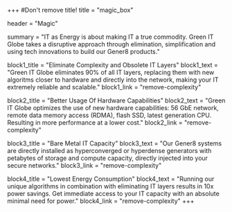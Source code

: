 +++
#Don't remove title!
title = "magic_box"

header = "Magic"

summary = "IT as Energy is about making IT a true commodity. Green IT Globe takes a disruptive approach through elimination, simplification and using tech innovations to build our Gener8 products."


block1_title = "Eliminate Complexity and Obsolete IT Layers"
block1_text = "Green IT Globe eliminates 90% of all IT layers, replacing them with new algoritms closer to hardware and directly into the network, making your IT extremely reliable and scalable."
block1_link = "remove-complexity"

block2_title = "Better Usage Of Hardware Capabilities"
block2_text = "Green IT Globe optimizes the use of new hardware capabilities: 56 GbE network, remote data memory access (RDMA), flash SSD, latest generation CPU. Resulting in more performance at a lower cost."
block2_link = "remove-complexity"

block3_title = "Bare Metal IT Capacity"
block3_text = "Our Gener8 systems are directly installed as hyperconverged or hyperdense generators with petabytes of storage and compute capacity, directly injected into your secure networks."
block3_link = "remove-complexity"

block4_title = "Lowest Energy Consumption"
block4_text = "Running our unique algorithms in combination with eliminating IT layers results in 10x power savings. Get immediate access to your IT capacity with an absolute minimal need for power."
block4_link = "remove-complexity"
+++